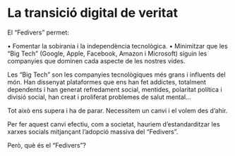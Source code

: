 # La transició digital de veritat

El “Fedivers” permet:

•	Fomentar la sobirania i la independència tecnològica.
•	Minimitzar que les “Big Tech” (Google, Apple, Facebook, Amazon i Microsoft) siguin les companyies que dominen cada aspecte de les nostres vides.

Les “Big Tech” son les companyies tecnològiques més grans i influents del món. Han dissenyat plataformes que ens han fet addictes, totalment dependents i han generat refredament social, mentides, polaritat política i divisió social, han creat i proliferat problemes de salut mental...

Tot això ens supera i ha de parar. Necessitem un canvi i el volem des d’ahir.

Per fer aquest canvi efectiu, com a societat, hauriem d’estandarditzar les xarxes socials mitjançant l’adopció massiva del “Fedivers”.

Però, què és el “Fedivers”?
